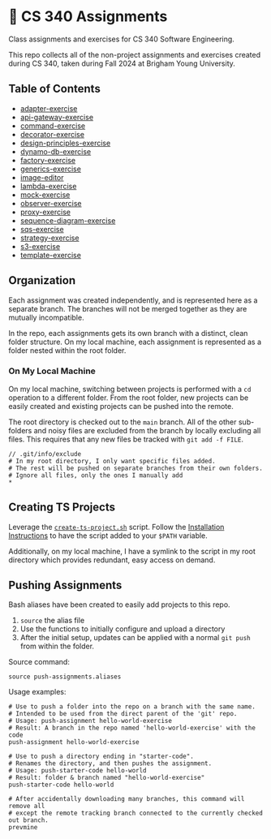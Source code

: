 # 🦜 CS 340 Assignments

Class assignments and exercises for CS 340 Software Engineering.

This repo collects all of the non-project assignments and exercises
created during CS 340, taken during Fall 2024 at Brigham Young University.

## Table of Contents

* [adapter-exercise](https://github.com/frozenfrank/cs340-assignments/tree/adapter-exercise)
* [api-gateway-exercise](https://github.com/frozenfrank/cs340-assignments/tree/api-gateway-exercise)
* [command-exercise](https://github.com/frozenfrank/cs340-assignments/tree/command-exercise)
* [decorator-exercise](https://github.com/frozenfrank/cs340-assignments/tree/decorator-exercise)
* [design-principles-exercise](https://github.com/frozenfrank/cs340-assignments/tree/design-principles-exercise)
* [dynamo-db-exercise](https://github.com/frozenfrank/cs340-assignments/tree/dynamo-db-exercise)
* [factory-exercise](https://github.com/frozenfrank/cs340-assignments/tree/factory-exercise)
* [generics-exercise](https://github.com/frozenfrank/cs340-assignments/tree/generics-exercise)
* [image-editor](https://github.com/frozenfrank/cs340-assignments/tree/image-editor)
* [lambda-exercise](https://github.com/frozenfrank/cs340-assignments/tree/lambda-exercise)
* [mock-exercise](https://github.com/frozenfrank/cs340-assignments/tree/mock-exercise)
* [observer-exercise](https://github.com/frozenfrank/cs340-assignments/tree/observer-exercise)
* [proxy-exercise](https://github.com/frozenfrank/cs340-assignments/tree/proxy-exercise)
* [sequence-diagram-exercise](https://github.com/frozenfrank/cs340-assignments/tree/sequence-diagram-exercise)
* [sqs-exercise](https://github.com/frozenfrank/cs340-assignments/tree/sqs-exercise)
* [strategy-exercise](https://github.com/frozenfrank/cs340-assignments/tree/strategy-exercise)
* [s3-exercise](https://github.com/frozenfrank/cs340-assignments/tree/s3-exercise)
* [template-exercise](https://github.com/frozenfrank/cs340-assignments/tree/template-exercise)

## Organization

Each assignment was created independently, and is represented here as a separate branch.
The branches will not be merged together as they are mutually incompatible.

In the repo, each assignments gets its own branch with a distinct, clean folder structure.
On my local machine, each assignment is represented as a folder nested within the root folder.

### On My Local Machine

On my local machine, switching between projects is performed with a `cd` operation to a different folder.
From the root folder, new projects can be easily created
and existing projects can be pushed into the remote.

The root directory is checked out to the `main` branch.
All of the other sub-folders and noisy files are excluded from the branch
by locally excluding all files. This requires that any new files be tracked
with `git add -f FILE`.

```.gitignore
// .git/info/exclude
# In my root directory, I only want specific files added.
# The rest will be pushed on separate branches from their own folders.
# Ignore all files, only the ones I manually add
*
```

## Creating TS Projects

Leverage the [`create-ts-project.sh`](https://github.com/frozenfrank/byte-bin/blob/main/shell/create-ts-project.sh) script.
Follow the [Installation Instructions](https://github.com/frozenfrank/byte-bin/tree/main?tab=readme-ov-file#installation)
to have the script added to your `$PATH` variable.

Additionally, on my local machine, I have a symlink to the script in my root directory
which provides redundant, easy access on demand.

## Pushing Assignments

Bash aliases have been created to easily add projects to this repo.
1. `source` the alias file
2. Use the functions to initially configure and upload a directory
3. After the initial setup, updates can be applied with a normal `git push` from within the folder.

Source command:

```shell
source push-assignments.aliases
```

Usage examples:

```shell
# Use to push a folder into the repo on a branch with the same name.
# Intended to be used from the direct parent of the 'git' repo.
# Usage: push-assignment hello-world-exercise
# Result: A branch in the repo named 'hello-world-exercise' with the code
push-assignment hello-world-exercise

# Use to push a directory ending in "starter-code".
# Renames the directory, and then pushes the assignment.
# Usage: push-starter-code hello-world
# Result: folder & branch named "hello-world-exercise"
push-starter-code hello-world

# After accidentally downloading many branches, this command will remove all
# except the remote tracking branch connected to the currently checked out branch.
prevmine
```
